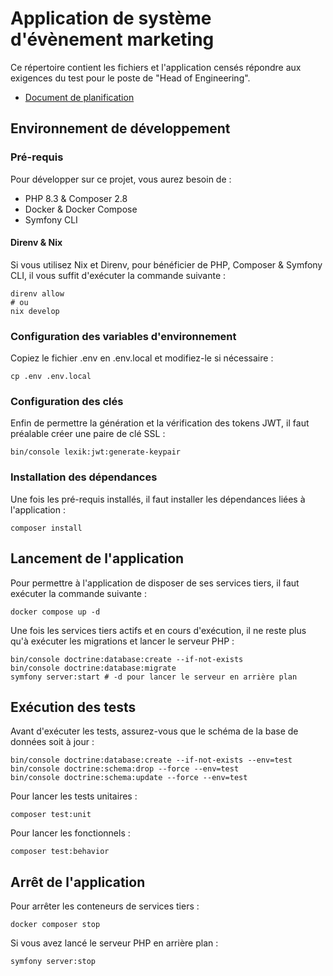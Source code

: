 # Application de système d'évènement marketing

Ce répertoire contient les fichiers et l'application censés répondre aux exigences du test pour le poste de "Head of Engineering".

- [Document de planification](PLANNING.md)

## Environnement de développement

### Pré-requis

Pour développer sur ce projet, vous aurez besoin de :

- PHP 8.3 & Composer 2.8
- Docker & Docker Compose
- Symfony CLI

#### Direnv & Nix

Si vous utilisez Nix et Direnv, pour bénéficier de PHP, Composer & Symfony CLI, il vous suffit d'exécuter la commande suivante :

```shell
direnv allow
# ou
nix develop
```

### Configuration des variables d'environnement

Copiez le fichier .env en .env.local et modifiez-le si nécessaire :

```shell
cp .env .env.local
```

### Configuration des clés

Enfin de permettre la génération et la vérification des tokens JWT, il faut préalable créer une paire de clé SSL :

```shell
bin/console lexik:jwt:generate-keypair
```

### Installation des dépendances

Une fois les pré-requis installés, il faut installer les dépendances liées à l'application :

```shell
composer install
```

## Lancement de l'application

Pour permettre à l'application de disposer de ses services tiers, il faut exécuter la commande suivante :

```shell
docker compose up -d
```

Une fois les services tiers actifs et en cours d'exécution, il ne reste plus qu'à exécuter les migrations et lancer le serveur PHP :

```shell
bin/console doctrine:database:create --if-not-exists
bin/console doctrine:database:migrate
symfony server:start # -d pour lancer le serveur en arrière plan
```

## Exécution des tests

Avant d'exécuter les tests, assurez-vous que le schéma de la base de données soit à jour :

```shell
bin/console doctrine:database:create --if-not-exists --env=test
bin/console doctrine:schema:drop --force --env=test
bin/console doctrine:schema:update --force --env=test
```

Pour lancer les tests unitaires :

```shell
composer test:unit
```

Pour lancer les fonctionnels :

```shell
composer test:behavior
```

## Arrêt de l'application

Pour arrêter les conteneurs de services tiers :

```shell
docker composer stop
```

Si vous avez lancé le serveur PHP en arrière plan :

```shell
symfony server:stop
```

